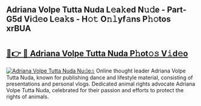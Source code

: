 ## Adriana Volpe Tutta Nuda L𝚎a𝚔ed N𝚞𝚍e - Part-G5d Vi𝚍𝚎o L𝚎a𝚔s - H𝚘𝚝 O𝚗𝚕yf𝚊ns P𝚑𝚘tos xrBUA

# <h2><a href="http://kf9kdm.oniu.top/?m=Adriana+Volpe+Tutta+Nuda">🔗👉 🔴 Adriana Volpe Tutta Nuda P𝚑ot𝚘𝚜 V𝚒d𝚎o</a></h2>

[![Adriana Volpe Tutta Nuda Nu𝚍e𝚜](https://i.imgur.com/0qMVB7G.gif)](http://kf9kdm.oniu.top/?m=Adriana+Volpe+Tutta+Nuda)
Online thought leader Adriana Volpe Tutta Nuda, known for publishing dance and lifestyle material, consisting of presentations and personal vlogs. Dedicated animal rights advocate Adriana Volpe Tutta Nuda, celebrated for their passion and efforts to protect the rights of animals.  
